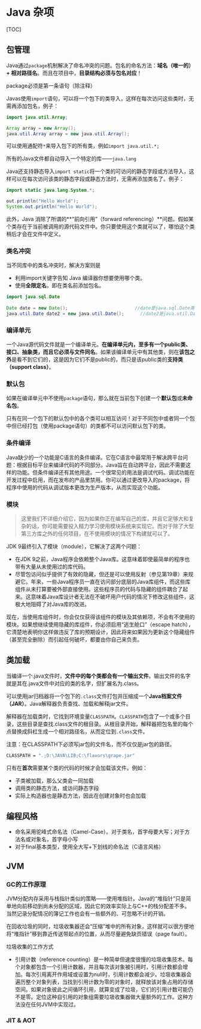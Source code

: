 # Java 杂项

[TOC]

## 包管理

Java通过`package`机制解决了命名冲突的问题。包名的命名方法：**域名（唯一的）+ 相对路径名**。而且在项目中，**目录结构必须与包名对应**！



package必须是第一条语句（除注释）

Javas使用`import`语句，可以将一个包下的类导入，这样在每次访问这些类时，无需再添加包名，例子：

~~~java
import java.util.Array;

Array array = new Array();
java.util.Array array = new java.util.Array();
~~~

可以使用通配符`*`来导入包下的所有类，例如`import java.util.*;`

所有的Java文件都自动导入一个特定的库——`java.lang`

Java还支持静态导入`import static`将一个类的可访问的静态字段或方法导入，这样可以在每次访问该类的静态字段或静态方法时，无需再添加类名了。例子：

~~~java
import static java.lang.System.*;

out.println("Hello World");
System.out.println("Hello World");
~~~



此外，Java 消除了所谓的**“前向引用”（forward referencing）**问题。假如某个类存在于当前被调用的源代码文件中。你只要使用这个类就可以了，哪怕这个类稍后才会在文件中定义。



### 类名冲突

当不同库中的类名冲突时，解决方案则是

- 利用import关键字告知 Java 编译器你想要使用哪个类。
- 使用**全限定名**，即在类名前添加包名。

~~~java
import java.sql.Date
    
Date date = new Date();							//date是java.sql.Date类型
java.util.Date date2 = new java.util.Date();	  //date2是java.util.Date类型
~~~



### 编译单元

一个Java源代码文件就是一个编译单元。**在编译单元内，至多有一个public类、接口、抽象类，而且它必须与文件同名**。如果该编译单元中有其他类，则在**该包之外**是看不到它们的，这是因为它们不是public的，而只是该public类的**支持类（support class）**。

### 默认包

如果在编译单元中不使用`package`语句，那么就在当前包下创建一个**默认包**或**未命名包**。

只有在同一个包下的默认包中的各个类可以相互访问！对于不同包中或者同一个包中但已经打包（使用package语句）的类都不可以访问默认包下的类。

### 条件编译

Java缺少的一个功能是C语言的条件编译。它在C语言中最常用于解决跨平台问题：根据目标平台来编译代码的不同部分。Java旨在自动跨平台，因此不需要这样的功能。但条件编译还有其他用途。一个很常见的用法是调试代码。调试功能在开发过程中启用，而在发布的产品里禁用。你可以通过更改导入的package，将程序中使用的代码从调试版本更改为生产版本，从而实现这个功能。



### 模块

> 这里我们不详细介绍它，因为如果你正在编写自己的库，并且它足够大和复杂的话，你可能需要投入精力学习使用模块系统来实现它。而对于除了大型第三方库之外的任何项目，在不使用模块的情况下构建就可以了。

JDK 9最终引入了模块（module），它解决了这两个问题：

- 在JDK 9之前，Java程序会依赖整个Java库。这意味着即使最简单的程序也带有大量从未使用过的库代码。
- 尽管包访问似乎提供了有效的隐藏，但还是可以使用反射（参见第19章）来规避它。年来，一些Java程序员一直在访问部分底层的Java库组件，而这些库组件从未打算要被外部直接使用。这些程序员的代码与隐藏的组件耦合了起来。这意味着Java库设计者无法在不破坏用户代码的情况下修改这些组件，这极大地阻碍了对Java库的改进。

现在，当使用库组件时，你会仅仅获得该组件的模块及其依赖项，不会有不使用的模块。如果想继续使用隐藏的库组件，你必须启用“逃生舱口”（escape hatch），它清楚地表明你这样做违反了库的预期设计，因此将来如果因为更新这个隐藏组件（甚至完全删除）而引起任何破坏，都要由你自己来负责。



## 类加载

当编译一个.java文件时，**文件中的每个类都会有一个输出文件**。输出文件的名字就是其在.java文件中对应的类的名字，但扩展名为.class。

可以使用jar归档器将一个包下的`.class`文件打包并压缩成一个**Java档案文件（JAR）**。Java解释器负责查找、加载和解释jar文件。

解释器在加载类时，它找到环境变量`CLASSPATH`。`CLASSPATH`包含了一个或多个目录，这些目录是查找.class文件的根目录。从根目录开始，解释器把包名里的每个点替换成斜杠生成一个相对路径名，从而定位到`.class`文件。

注意：在CLASSPATH下必须写jar包的文件名，而不仅仅是jar包的路径。

~~~bash
CLASSPATH = ".;D:\JAVA\LIB;C:\flavors\grape.jar"
~~~



只有在**首次**需要某个类的代码的时候才会加载该文件。例如：

- 子类被加载，那么父类会一同加载
- 调用类的静态方法，或访问静态字段
- 实际上构造器也是静态方法，因此在创建对象时也会加载

## 编程风格

- 命名采用驼峰式命名法（Camel-Case）。对于类名，首字母要大写；对于方法名或对象名，首字母小写
- 对于final基本类型，使用全大写+下划线的命名法（C语言风格）



## JVM

### GC的工作原理

JVM分配内存采用与栈指针类似的策略——使用堆指针。Java的“堆指针”只是简单地向前移动到尚未分配的区域，因此它的效率实际上与C++的栈分配差不多。当然记录分配情况的簿记工作也会有一些额外的、可忽略不计的开销。

在回收垃圾的同时，垃圾收集器还会“压缩”堆中的所有对象，这样就可以很方便地将“堆指针”移到靠近传送带起点的位置，从而尽量避免缺页错误（page fault）。

垃圾收集的工作方式

- 引用计数（reference counting）是一种简单但速度很慢的垃圾收集技术。每个对象都包含一个引用计数器，并且每次该对象被引用时，引用计数都会增加。每次引用离开作用域或设置为null时，引用计数都会减少。垃圾收集器会遍历整个对象列表，当找到引用计数为零的对象时，就释放该对象占用的存储空间。如果对象彼此之间循环引用，就算变成了垃圾，它们的引用计数可能仍不是零。定位这种自引用的对象组需要垃圾收集器做大量额外的工作。这种方法没在任何JVM中实现过。



### JIT & AOT

